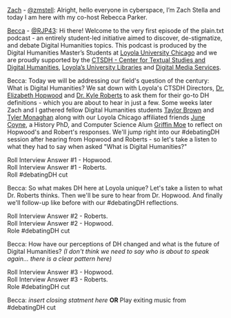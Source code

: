 [Zach](https://twitter.com/zstella48) - [@zmstell](https://github.com/zmstell): Alright, hello everyone in cyberspace, I’m Zach Stella and today I am here with my co-host Rebecca Parker.  
  
[Becca](https://twitter.com/bcpkr396) - [@RJP43](https://github.com/RJP43): Hi there! Welcome to the very first episode of the plain.txt podcast - an entirely student-led initiative aimed to discover, de-stigmatize, and debate Digital Humanities topics. This podcast is produced by the Digital Humanities Master’s Students at [Loyola University Chicago]() and we are proudly supported by the [CTSDH - Center for Textual Studies and Digital Humanities](), [Loyola’s University Libraries]() and [Digital Media Services](). 
  
Becca: Today we will be addressing our field's question of the century: What is Digital Humanities? We sat down with Loyola's CTSDH Directors, [Dr. Elizabeth Hopwood]() and [Dr. Kyle Roberts]() to ask them for their go-to DH definitions - which you are about to hear in just a few. Some weeks later Zach and I gathered fellow Digital Humanities students [Taylor Brown]() and [Tyler Monaghan]() along with our Loyola Chicago affiliated friends [June Coyne](), a History PhD, and Computer Science Alum [Griffin Moe]() to reflect on Hopwood's and Robert's responses. We'll jump right into our #debatingDH session after hearing from Hopwood and Roberts - so let's take a listen to what they had to say when asked "What is Digital Humanities?"     
  
Roll Interview Answer #1 - Hopwood.   
Roll Interview Answer #1 - Roberts.  
Roll #debatingDH cut  
  
Becca: So what makes DH here at Loyola unique? Let's take a listen to what Dr. Roberts thinks. Then we'll be sure to hear from Dr. Hopwood. And finally we'll follow-up like before with our #debatingDH reflections.  
  
Roll Interview Answer #2 - Roberts.   
Roll Interview Answer #2 - Hopwood.   
Role #debatingDH cut   
  
Becca: How have our perceptions of DH changed and what is the future of Digital Humanities? *(I don't think we need to say who is about to speak again... there is a clear pattern here)*  
  
Roll Interview Answer #3 - Hopwood.    
Roll Interview Answer #3 - Roberts.    
Role #debatingDH cut  
  
Becca: *insert closing statment here* **OR** Play exiting music from #debatingDH cut  

